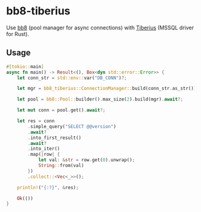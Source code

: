 # bb8-tiberius

Use [bb8](https://crates.io/crates/bb8) (pool manager for async connections) with [Tiberius](https://crates.io/crates/tiberius) (MSSQL driver for Rust).

## Usage

```rust
#[tokio::main]
async fn main() -> Result<(), Box<dyn std::error::Error>> {
    let conn_str = std::env::var("DB_CONN")?;

    let mgr = bb8_tiberius::ConnectionManager::build(conn_str.as_str())?;

    let pool = bb8::Pool::builder().max_size(2).build(mgr).await?;

    let mut conn = pool.get().await?;

    let res = conn
        .simple_query("SELECT @@version")
        .await?
        .into_first_result()
        .await?
        .into_iter()
        .map(|row| {
            let val: &str = row.get(0).unwrap();
            String::from(val)
        })
        .collect::<Vec<_>>();

    println!("{:?}", &res);

    Ok(())
}
```
